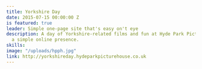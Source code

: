 ```yaml
---
title: Yorkshire Day
date: 2015-07-15 00:00:00 Z
is featured: true
leader: Simple one-page site that's easy on't eye
description: A day of Yorkshire-related films and fun at Hyde Park Picture House needed
  a simple online presence.
skills: 
image: "/uploads/hpph.jpg"
link: http://yorkshireday.hydeparkpicturehouse.co.uk
---
```



